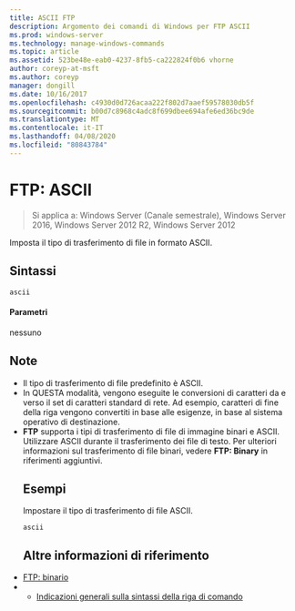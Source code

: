 ```yaml
---
title: ASCII FTP
description: Argomento dei comandi di Windows per FTP ASCII
ms.prod: windows-server
ms.technology: manage-windows-commands
ms.topic: article
ms.assetid: 523be48e-eab0-4237-8fb5-ca222824f0b6 vhorne
author: coreyp-at-msft
ms.author: coreyp
manager: dongill
ms.date: 10/16/2017
ms.openlocfilehash: c4930d0d726acaa222f802d7aaef59578030db5f
ms.sourcegitcommit: b00d7c8968c4adc8f699dbee694afe6ed36bc9de
ms.translationtype: MT
ms.contentlocale: it-IT
ms.lasthandoff: 04/08/2020
ms.locfileid: "80843784"
---
```

# <a name="ftp-ascii"></a>FTP: ASCII

>Si applica a: Windows Server (Canale semestrale), Windows Server 2016, Windows Server 2012 R2, Windows Server 2012

Imposta il tipo di trasferimento di file in formato ASCII.   
## <a name="syntax"></a>Sintassi  
```  
ascii  
```  
#### <a name="parameters"></a>Parametri  
nessuno  
## <a name="remarks"></a>Note  
- Il tipo di trasferimento di file predefinito è ASCII.  
- In QUESTA modalità, vengono eseguite le conversioni di caratteri da e verso il set di caratteri standard di rete. Ad esempio, caratteri di fine della riga vengono convertiti in base alle esigenze, in base al sistema operativo di destinazione.  
- **FTP** supporta i tipi di trasferimento di file di immagine binari e ASCII. Utilizzare ASCII durante il trasferimento dei file di testo. Per ulteriori informazioni sul trasferimento di file binari, vedere **FTP: Binary** in riferimenti aggiuntivi.  
  ## <a name="examples"></a><a name=BKMK_Examples></a>Esempi  
  Impostare il tipo di trasferimento di file ASCII.  
  ```  
  ascii  
  ```  
  ## <a name="additional-references"></a>Altre informazioni di riferimento  
- [FTP: binario](ftp-binary.md)  
- - [Indicazioni generali sulla sintassi della riga di comando](command-line-syntax-key.md)  
